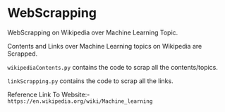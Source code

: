# WebScrapping

WebScrapping on Wikipedia over Machine Learning Topic.

Contents and Links over Machine Learning topics on Wikipedia are Scrapped.

`wikipediaContents.py` contains the code to scrap all the contents/topics.

`linkScrapping.py` contains the code to scrap all the links.

Reference Link To Website:- `https://en.wikipedia.org/wiki/Machine_learning`
